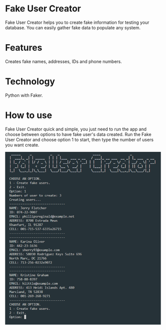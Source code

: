 # Fake User Creator
Fake User Creator helps you to create fake information for testing your database.
You can easily gather fake data to populate any system.

# Features
Creates fake names, addresses, IDs and phone numbers.

# Technology
Python with Faker.

# How to use
Fake User Creator quick and simple, you just need to run the app and choose between options to have fake user's data created.
Run the Fake User Creator and choose option 1 to start, then type the number of users you want create.

![alt text](image.png)


